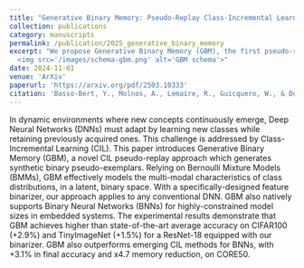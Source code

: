 ```yaml
---
title: "Generative Binary Memory: Pseudo-Replay Class-Incremental Learning on Binarized Embeddings"
collection: publications
category: manuscripts
permalink: /publication/2025_generative_binary_memory
excerpt: "We propose Generative Binary Memory (GBM), the first pseudo-replay method tailored for Binary Neural Networks in Class-Incremental Learning. Using Bernoulli Mixture Models, GBM generates compact binary samples and improves accuracy with less memory compared to state of the art. <br/>
  <img src='/images/schema-gbm.png' alt='GBM schema'>"
date: 2024-11-01
venue: 'ArXiv'
paperurl: 'https://arxiv.org/pdf/2503.10333'
citation: 'Basso-Bert, Y., Molnos, A., Lemaire, R., Guicquero, W., & Dupret, A. (2025). Generative Binary Memory: Pseudo-Replay Class-Incremental Learning on Binarized Embeddings. arXiv preprint arXiv:2503.10333.'
---
```

In dynamic environments where new concepts continuously emerge, Deep Neural Networks (DNNs) must adapt by learning new classes while retaining previously acquired ones. This challenge is addressed by Class-Incremental Learning (CIL). This paper introduces Generative Binary Memory (GBM), a novel CIL pseudo-replay approach which generates synthetic binary pseudo-exemplars. Relying on Bernoulli Mixture Models (BMMs), GBM effectively models the multi-modal characteristics of class distributions, in a latent, binary space. With a specifically-designed feature binarizer, our approach applies to any conventional DNN. GBM also natively supports Binary Neural Networks (BNNs) for highly-constrained model sizes in embedded systems. The experimental results demonstrate that GBM achieves higher than state-of-the-art average accuracy on CIFAR100 (+2.9%) and TinyImageNet (+1.5%) for a ResNet-18 equipped with our binarizer. GBM also outperforms emerging CIL methods for BNNs, with +3.1% in final accuracy and x4.7 memory reduction, on CORE50.
